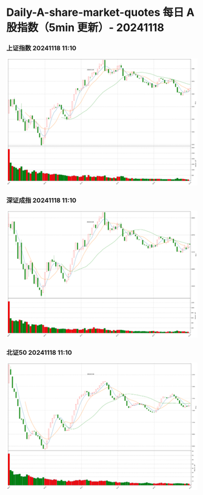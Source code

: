 
# Daily-A-share-market-quotes 每日 A 股指数（5min 更新）- 20241118

### 上证指数 20241118 11:10
![](./fig/2024/11/20241118-sh000001.png)

### 深证成指 20241118 11:10
![](./fig/2024/11/20241118-sz399001.png)

### 北证50 20241118 11:10
![](./fig/2024/11/20241118-bj899050.png)
